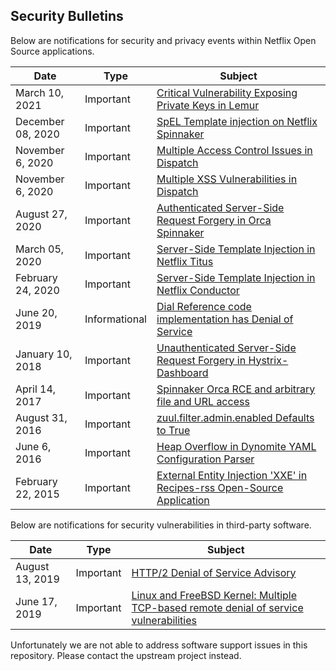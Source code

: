 ## Security Bulletins
Below are notifications for security and privacy events within Netflix Open Source applications.


| Date              | Type      | Subject |
|-------------------|-----------|-----------------------------------------------|
| March 10, 2021| Important | [Critical Vulnerability Exposing Private Keys in Lemur](advisories/nflx-2021-003.md)
| December 08, 2020| Important | [SpEL Template injection on Netflix Spinnaker](advisories/nflx-2020-006.md)
| November 6, 2020 | Important | [Multiple Access Control Issues in Dispatch](advisories/nflx-2020-005.md)|
| November 6, 2020 | Important | [Multiple XSS Vulnerabilities in Dispatch](advisories/nflx-2020-004.md)|
| August 27, 2020 | Important | [Authenticated Server-Side Request Forgery in Orca Spinnaker](advisories/nflx-2020-003.md)|
| March 05, 2020| Important | [Server-Side Template Injection in Netflix Titus](advisories/nflx-2020-002.md)
| February 24, 2020| Important | [Server-Side Template Injection in Netflix Conductor](advisories/nflx-2020-001.md)
| June 20, 2019| Informational | [Dial Reference code implementation has Denial of Service](advisories/nflx-2019-003.md)
| January 10, 2018 | Important | [Unauthenticated Server-Side Request Forgery in Hystrix-Dashboard](advisories/nflx-2018-001.md) |
| April 14, 2017 | Important | [Spinnaker Orca RCE and arbitrary file and URL access](advisories/nflx-2017-001.md) |
| August 31, 2016 | Important | [zuul.filter.admin.enabled Defaults to True](advisories/nflx-2016-003.md) |
| June 6, 2016 | Important | [Heap Overflow in Dynomite YAML Configuration Parser](advisories/nflx-2016-002.md) |
| February 22, 2015 | Important | [External Entity Injection 'XXE' in Recipes-rss Open-Source Application](advisories/nflx-2015-001.md) |



Below are notifications for security vulnerabilities in third-party software.

| Date              | Type      | Subject |
|-------------------|-----------|-----------------------------------------------|
| August 13, 2019 | Important | [HTTP/2 Denial of Service Advisory](advisories/third-party/2019-002.md) |
| June 17, 2019 | Important | [Linux and FreeBSD Kernel: Multiple TCP-based remote denial of service vulnerabilities](advisories/third-party/2019-001.md) |

Unfortunately we are not able to address software support issues in this repository. Please contact the upstream project instead.
